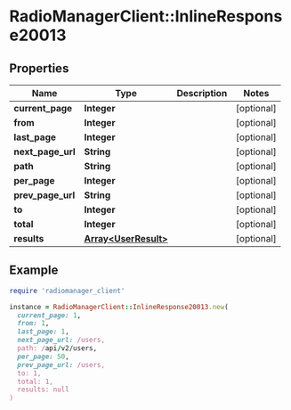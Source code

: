 # RadioManagerClient::InlineResponse20013

## Properties

| Name | Type | Description | Notes |
| ---- | ---- | ----------- | ----- |
| **current_page** | **Integer** |  | [optional] |
| **from** | **Integer** |  | [optional] |
| **last_page** | **Integer** |  | [optional] |
| **next_page_url** | **String** |  | [optional] |
| **path** | **String** |  | [optional] |
| **per_page** | **Integer** |  | [optional] |
| **prev_page_url** | **String** |  | [optional] |
| **to** | **Integer** |  | [optional] |
| **total** | **Integer** |  | [optional] |
| **results** | [**Array&lt;UserResult&gt;**](UserResult.md) |  | [optional] |

## Example

```ruby
require 'radiomanager_client'

instance = RadioManagerClient::InlineResponse20013.new(
  current_page: 1,
  from: 1,
  last_page: 1,
  next_page_url: /users,
  path: /api/v2/users,
  per_page: 50,
  prev_page_url: /users,
  to: 1,
  total: 1,
  results: null
)
```

